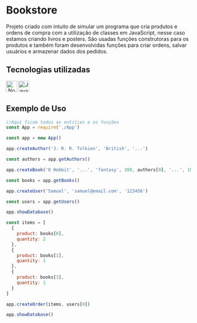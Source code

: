 # Bookstore

Projeto criado com intuito de simular um programa que cria produtos e ordens de compra com a utilização de classes em JavaScript, nesse caso estamos criando livros e posters. São usadas funções construtoras para os produtos e também foram desenvolvidas funções para criar ordens, salvar usuários e armazenar dados dos pedidos.

## Tecnologias utilizadas 

<div align="center"> 
<img align="left" alt="Node" height="30" width="30" src="https://cdn.jsdelivr.net/gh/devicons/devicon@latest/icons/nodejs/nodejs-original.svg">
<img align="left" alt="Javascript" height="30" width="30" src="https://cdn.jsdelivr.net/gh/devicons/devicon@latest/icons/javascript/javascript-original.svg">

</div>
<br/><br/>

## Exemplo de Uso

```javascript
//Aqui ficam todas as entities e as funções
const App = require('./App')

const app = new App()

app.createAuthor('J. R. R. Tolkien', 'British', '...')

const authors = app.getAuthors()

app.createBook('O Hobbit', '...', 'fantasy', 300, authors[0], '...', 19.99, 100)

const books = app.getBooks()

app.createUser('Samuel', 'samuel@email.com', '123456')

const users = app.getUsers()

app.showDatabase()

const items = [
  {
    product: books[0],
    quantity: 2
  },
  {
    product: books[1],
    quantity: 1
  },
  {
    product: books[3],
    quantity: 1
  }
]

app.createOrder(items, users[0])

app.showDatabase()
```
